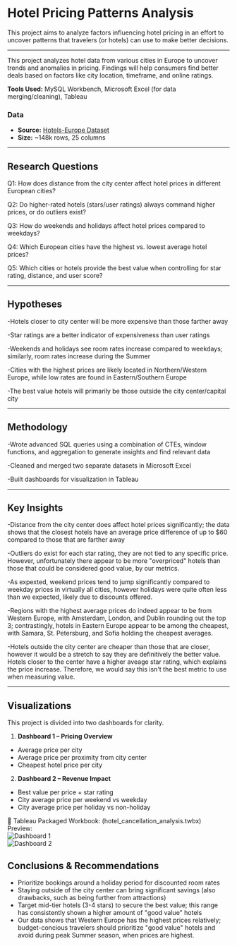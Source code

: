 # Hotel Pricing Patterns Analysis
This project aims to analyze factors influencing hotel pricing in an effort to uncover patterns that travelers (or hotels) can use to make better decisions.

---

This project analyzes hotel data from various cities in Europe to uncover trends and anomalies in pricing. Findings will help consumers find better deals based on factors like city location, timeframe, and online ratings.

**Tools Used:** MySQL Workbench, Microsoft Excel (for data merging/cleaning), Tableau

### Data
- **Source:** [Hotels-Europe Dataset](https://gabors-data-analysis.com/datasets/hotels-europe/)
- **Size:** ~148k rows, 25 columns  

---

## Research Questions
Q1: How does distance from the city center affect hotel prices in different European cities?

Q2: Do higher-rated hotels (stars/user ratings) always command higher prices, or do outliers exist?

Q3: How do weekends and holidays affect hotel prices compared to weekdays?

Q4: Which European cities have the highest vs. lowest average hotel prices?

Q5: Which cities or hotels provide the best value when controlling for star rating, distance, and user score?

---

## Hypotheses
-Hotels closer to city center will be more expensive than those farther away

-Star ratings are a better indicator of expensiveness than user ratings

-Weekends and holidays see room rates increase compared to weekdays; similarly, room rates increase during the Summer

-Cities with the highest prices are likely located in Northern/Western Europe, while low rates are found in Eastern/Southern Europe

-The best value hotels will primarily be those outside the city center/capital city

---

## Methodology
-Wrote advanced SQL queries using a combination of CTEs, window functions, and aggregation to generate insights and find relevant data

-Cleaned and merged two separate datasets in Microsoft Excel

-Built dashboards for visualization in Tableau

---

## Key Insights
-Distance from the city center does affect hotel prices significantly; the data shows that the closest hotels have an average price difference of up to $60 compared to those that are farther away

-Outliers do exist for each star rating, they are not tied to any specific price. However, unfortunately there appear to be more "overpriced" hotels than those that could be considered good value, by our metrics.

-As expexted, weekend prices tend to jump significantly compared to weekday prices in virtually all cities, however holidays were quite often less than we expected, likely due to discounts offered.

-Regions with the highest average prices do indeed appear to be from Western Europe, with Amsterdam, London, and Dublin rounding out the top 3; contrastingly, hotels in Eastern Europe appear to be among the cheapest, with Samara, St. Petersburg, and Sofia holding the cheapest averages.

-Hotels outside the city center are cheaper than those that are closer, however it would be a stretch to say they are definitively the better value. Hotels closer to the center have a higher aveage star rating, which explains the price increase. Therefore, we would say this isn't the best metric to use when measuring value.

---

## Visualizations
This project is divided into two dashboards for clarity.

1. **Dashboard 1 – Pricing Overview**
  - Average price per city
  - Average price per proximity from city center
  - Cheapest hotel price per city

2. **Dashboard 2 – Revenue Impact**
  - Best value per price + star rating
  - City average price per weekend vs weekday
  - City average price per holiday vs non-holiday

📂 Tableau Packaged Workbook: (hotel_cancellation_analysis.twbx)  
Preview:  
![Dashboard 1](dashboard1.png)  
![Dashboard 2](dashboard2.png)

## Conclusions & Recommendations
- Prioritize bookings around a holiday period for discounted room rates
- Staying outside of the city center can bring significant savings (also drawbacks, such as being further from attractions)
- Target mid-tier hotels (3-4 stars) to secure the best value; this range has consistently shown a higher amount of "good value" hotels
- Our data shows that Western Europe has the highest prices relatively; budget-concious travelers should prioritize "good value" hotels and avoid during peak Summer season, when prices are highest.
